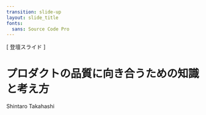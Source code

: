 ```yaml
---
transition: slide-up
layout: slide_title
fonts:
  sans: Source Code Pro
---
```


\[ 登壇スライド \]

# プロダクトの品質に向き合うための知識と考え方

Shintaro Takahashi
